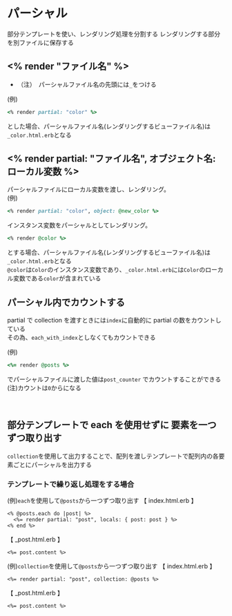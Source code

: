 # パーシャル
部分テンプレートを使い、レンダリング処理を分割する
レンダリングする部分を別ファイルに保存する
  
## <% render "ファイル名" %>
- （注）　パーシャルファイル名の先頭には`_`をつける
  
(例)
```rb
<% render partial: "color" %>
```
とした場合、パーシャルファイル名(レンダリングするビューファイル名)は`_color.html.erb`となる
  
## <% render partial: "ファイル名", オブジェクト名: ローカル変数 %>
パーシャルファイルにローカル変数を渡し、レンダリング。  
(例)
```rb
<% render partial: "color", object: @new_color %>
```
  
インスタンス変数をパーシャルとしてレンダリング。  

```rb
<% render @color %>
```
とする場合、パーシャルファイル名(レンダリングするビューファイル名)は`_color.html.erb`となる  
`@color`は`Color`のインスタンス変数であり、`_color.html.erb`には`Color`のローカル変数である`color`が含まれている
  
## パーシャル内でカウントする
partial で collection を渡すときには`index`に自動的に partial の数をカウントしている  
その為、`each_with_index`としなくてもカウントできる
  
(例)
```rb
<%= render @posts %>
```
でパーシャルファイルに渡した値は`post_counter` でカウントすることができる  
(注)カウントは`0`からになる

<br>

## 部分テンプレートで each を使用せずに 要素を一つずつ取り出す
  
`collection`を使用して出力することで、配列を渡しテンプレートで配列内の各要素ごとにパーシャルを出力する
  
### テンプレートで繰り返し処理をする場合
(例)`each`を使用して`@posts`から一つずつ取り出す
【 index.html.erb 】
```erb
<% @posts.each do |post| %>
  <%= render partial: "post", locals: { post: post } %>
<% end %>
```
【 _post.html.erb 】
```erb
<%= post.content %>
```
  
(例)`collection`を使用して`@posts`から一つずつ取り出す
【 index.html.erb 】
```erb
<%= render partial: "post", collection: @posts %>
```
【 _post.html.erb 】
```erb
<%= post.content %>
```